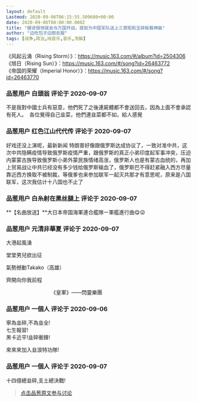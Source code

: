```yaml
---
layout: default
Lastmod: 2020-09-06T06:15:55.509680+00:00
date: 2020-09-06T00:00:00.000Z
title: "据说很快就会与万国开战，提前为中国军队送上三首昭和玉碎板载神曲"
author: "边吃包子边脱衣服"
tags: [战争,政治,纯音乐,音乐,洗脑]
---
```


《风起云涌（Rising Storm）》：https://music.163.com/#/album?id=2504306  
《旭日（Rising Sun）》：https://music.163.com/#/song?id=26463772  
《帝国的荣耀（Imperial Honor）》：https://music.163.com/#/song?id=26463770

            
### 品葱用户 **白頭翁** 评论于 2020-09-07
        
不是我對中國士兵有惡意，他們死了之後連屍體都不會送回去，因為上面不會承認有死人。  各位覺得自己韭菜，他們連韭菜都不如，給人感覺
        


            
### 品葱用户 **红色江山代代传** 评论于 2020-09-07
        
好戏还没上演呢，最新新闻 特朗普好像跟俄罗斯达成协议了，一致对准中共，这次中共隐瞒疫情导致俄罗斯疫情严重，跟俄罗斯的真正小弟印度起军事冲突，压迫内蒙蒙古族导致俄罗斯小弟外蒙民族情绪高涨，俄罗斯人也是有蒙古血统的，再加上贸易战让中共已经没有多少钱给俄罗斯输血了，俄罗斯巴不得赶紧融入西方尽量靠近西方换取不被制裁，等俄爹也来参加联军一起灭共那才有意思呢，原来是八国联军，这次我估计十八国也不止了
        


            
### 品葱用户 **白糸射在黑丝腿上** 评论于 2020-09-07
        
**【名曲放送】**大日本帝国海軍連合艦隊ー軍艦進行曲😋😜
        


            
### 品葱用户 **元清非華夏** 评论于 2020-09-07
        
大港起風湧

  

堂堂男兒欲出征

  

氣勢撼動Takako（高雄）

  

齊開向你我前程

  

                               《皇軍》——閃靈樂團
        


            
### 品葱用户 **一個人** 评论于 2020-09-06
        
寧為韭碎,不為韭全!  
七生報習!  
黑卡近平!韭碎衝鋒!  
  
來來來加入韭浪特功隊!
        


            
### 品葱用户 **一個人** 评论于 2020-09-07
        
十四億總韭碎,支土總決戰!
        






> [点击品葱原文参与讨论](https://pincong.rocks/article/23807)


